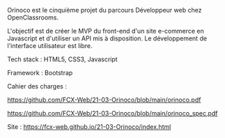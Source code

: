 Orinoco est le cinquième projet du parcours Développeur web chez OpenClassrooms.

L'objectif est de créer le MVP du front-end d'un site e-commerce en Javascript et d'utiliser un API mis à disposition. Le développement de l'interface utilisateur est libre.

Tech stack : HTML5, CSS3, Javascript

Framework : Bootstrap

Cahier des charges : 

  https://github.com/FCX-Web/21-03-Orinoco/blob/main/orinoco.pdf
  
  https://github.com/FCX-Web/21-03-Orinoco/blob/main/orinoco_spec.pdf
  

Site : https://fcx-web.github.io/21-03-Orinoco/index.html
